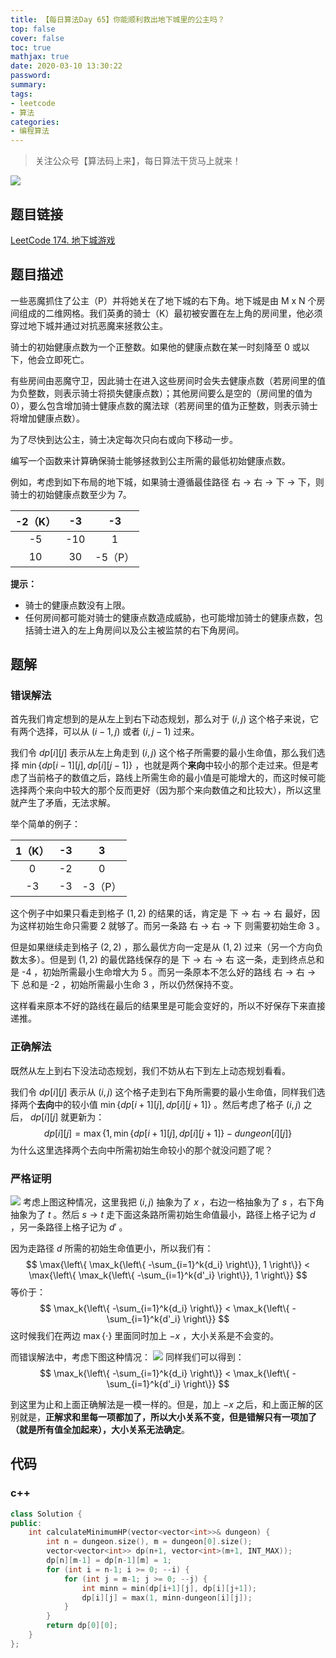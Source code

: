 ```yaml
---
title: 【每日算法Day 65】你能顺利救出地下城里的公主吗？
top: false
cover: false
toc: true
mathjax: true
date: 2020-03-10 13:30:22
password:
summary:
tags:
- leetcode
- 算法
categories:
- 编程算法
---
```


> 关注公众号【算法码上来】，每日算法干货马上就来！

![](/medias/contact.jpg)

## 题目链接
[LeetCode 174. 地下城游戏](https://leetcode-cn.com/problems/dungeon-game/ "LeetCode 174. 地下城游戏")

## 题目描述
一些恶魔抓住了公主（P）并将她关在了地下城的右下角。地下城是由 M x N 个房间组成的二维网格。我们英勇的骑士（K）最初被安置在左上角的房间里，他必须穿过地下城并通过对抗恶魔来拯救公主。

骑士的初始健康点数为一个正整数。如果他的健康点数在某一时刻降至 0 或以下，他会立即死亡。

有些房间由恶魔守卫，因此骑士在进入这些房间时会失去健康点数（若房间里的值为负整数，则表示骑士将损失健康点数）；其他房间要么是空的（房间里的值为 0），要么包含增加骑士健康点数的魔法球（若房间里的值为正整数，则表示骑士将增加健康点数）。

为了尽快到达公主，骑士决定每次只向右或向下移动一步。

编写一个函数来计算确保骑士能够拯救到公主所需的最低初始健康点数。

例如，考虑到如下布局的地下城，如果骑士遵循最佳路径 右 -> 右 -> 下 -> 下，则骑士的初始健康点数至少为 7。

|  -2（K）   |   -3  |  -3   |
| :---: | :---: | :---: |
|   -5  |  -10   |  1   |
|   10  |  30   |  -5（P）   |

**提示：**
* 骑士的健康点数没有上限。
* 任何房间都可能对骑士的健康点数造成威胁，也可能增加骑士的健康点数，包括骑士进入的左上角房间以及公主被监禁的右下角房间。

## 题解
### 错误解法
首先我们肯定想到的是从左上到右下动态规划，那么对于 $(i, j)$ 这个格子来说，它有两个选择，可以从 $(i-1, j)$ 或者 $(i, j-1)$ 过来。

我们令 $dp[i][j]$ 表示从左上角走到 $(i, j)$ 这个格子所需要的最小生命值，那么我们选择 $\min{\{dp[i-1][j], dp[i][j-1]\}}$ ，也就是两个**来向**中较小的那个走过来。但是考虑了当前格子的数值之后，路线上所需生命的最小值是可能增大的，而这时候可能选择两个来向中较大的那个反而更好（因为那个来向数值之和比较大），所以这里就产生了矛盾，无法求解。

举个简单的例子：

|  1（K）   |   -3  |  3   |
| :---: | :---: | :---: |
|   0  |  -2   |  0   |
|   -3  |  -3   |  -3（P）   |

这个例子中如果只看走到格子 $(1, 2)$ 的结果的话，肯定是 下 -> 右 -> 右 最好，因为这样初始生命只需要 2 就够了。而另一条路 右 -> 右 -> 下 则需要初始生命 3 。

但是如果继续走到格子 $(2, 2)$ ，那么最优方向一定是从 $(1, 2)$ 过来（另一个方向负数太多）。但是到 $(1, 2)$ 的最优路线保存的是 下 -> 右 -> 右 这一条，走到终点总和是 -4 ，初始所需最小生命增大为 5 。而另一条原本不怎么好的路线 右 -> 右 -> 下 总和是 -2 ，初始所需最小生命 3 ，所以仍然保持不变。

这样看来原本不好的路线在最后的结果里是可能会变好的，所以不好保存下来直接递推。

### 正确解法
既然从左上到右下没法动态规划，我们不妨从右下到左上动态规划看看。

我们令 $dp[i][j]$ 表示从 $(i, j)$ 这个格子走到右下角所需要的最小生命值，同样我们选择两个**去向**中的较小值 $\min{\{dp[i+1][j], dp[i][j+1]\}}$ 。然后考虑了格子 $(i, j)$ 之后， $dp[i][j]$ 就更新为：
$$
dp[i][j] = \max{\{1, \min{\{dp[i+1][j], dp[i][j+1]\}} - dungeon[i][j]\}}
$$
为什么这里选择两个去向中所需初始生命较小的那个就没问题了呢？

### 严格证明
![](1.jpg)
考虑上图这种情况，这里我把 $(i, j)$ 抽象为了 $x$ ，右边一格抽象为了 $s$ ，右下角抽象为了 $t$ 。然后 $s \to t$ 走下面这条路所需初始生命值最小，路径上格子记为 $d$ ，另一条路径上格子记为 $d'$ 。

因为走路径 $d$ 所需的初始生命值更小，所以我们有：
$$
\max{\left\{ \max_k{\left\{ -\sum_{i=1}^k{d_i} \right\}}, 1 \right\}} < \max{\left\{ \max_k{\left\{ -\sum_{i=1}^k{d'_i} \right\}}, 1 \right\}}
$$
等价于：
$$
\max_k{\left\{ -\sum_{i=1}^k{d_i} \right\}} < \max_k{\left\{ -\sum_{i=1}^k{d'_i} \right\}}
$$
这时候我们在两边 $\max{\{\cdot\}}$ 里面同时加上 $-x$ ，大小关系是不会变的。

而错误解法中，考虑下图这种情况：
![](2.jpg)
同样我们可以得到：
$$
\max_k{\left\{ -\sum_{i=1}^k{d_i} \right\}} < \max_k{\left\{ -\sum_{i=1}^k{d'_i} \right\}}
$$

到这里为止和上面正确解法是一模一样的。但是，加上 $-x$ 之后，和上面正解的区别就是，**正解求和里每一项都加了，所以大小关系不变，但是错解只有一项加了（就是所有值全加起来），大小关系无法确定**。

## 代码
### c++
```cpp
class Solution {
public:
    int calculateMinimumHP(vector<vector<int>>& dungeon) {
        int n = dungeon.size(), m = dungeon[0].size();
        vector<vector<int>> dp(n+1, vector<int>(m+1, INT_MAX));
        dp[n][m-1] = dp[n-1][m] = 1;
        for (int i = n-1; i >= 0; --i) {
            for (int j = m-1; j >= 0; --j) {
                int minn = min(dp[i+1][j], dp[i][j+1]);
                dp[i][j] = max(1, minn-dungeon[i][j]);
            }
        }
        return dp[0][0];
    }
};
```